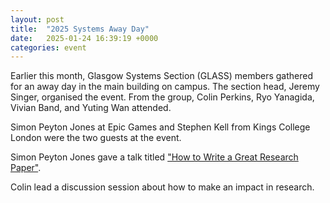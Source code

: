 ```yaml
---
layout: post
title:  "2025 Systems Away Day"
date:   2025-01-24 16:39:19 +0000
categories: event
---
```


Earlier this month, Glasgow Systems Section (GLASS) members gathered for an 
away day in the main building on campus. The section head, Jeremy Singer, organised the event. 
From the group, Colin Perkins, Ryo Yanagida, Vivian Band, and Yuting Wan attended. 

Simon Peyton Jones at Epic Games and Stephen Kell from Kings College London were the 
two guests at the event.

Simon Peyton Jones gave a talk titled ["How to Write a Great Research Paper"](https://simon.peytonjones.org/great-research-paper/).

Colin lead a discussion session about how to make an impact in research.

